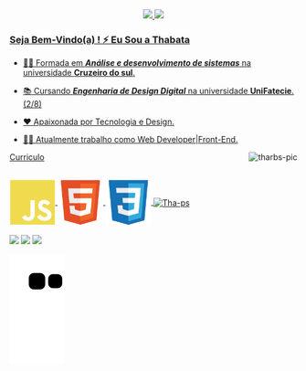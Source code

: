 
<div align="center">
  <a href="https://github.com/ThabataAmanda">
  <img height="150em" src="https://github-readme-stats.vercel.app/api?username=ThabataAmanda&show_icons=true&theme=dracula&include_all_commits=true&count_private=true"/>
  <img height="150em" src="https://github-readme-stats.vercel.app/api/top-langs/?username=ThabataAmanda&layout=compact&langs_count=7&theme=dracula"/>
</div>

### Seja Bem-Vindo(a) ! ⚡ Eu Sou a Thabata
- 👩‍🎨 Formada em <i><strong>Análise e desenvolvimento de sistemas</strong></i>  na universidade <strong>Cruzeiro do sul</strong>.
- 📚 Cursando <i><strong>Engenharia de Design Digital</i></strong>  na universidade <strong>UniFatecie</strong>. (2/8)
- ❤ Apaixonada por Tecnologia e Design.
- 👩‍💻 Atualmente trabalho como Web Developer|Front-End.
 
  <img align="right" alt="tharbs-pic" height="300" src="https://64.media.tumblr.com/38a97d09608306a80c052250a321ceab/9d1d2375f030aefc-c3/s640x960/862a4e52db25538f21c59f57600707bb3b2484a3.pnj">
  
 <a href="https://github.com/ThabataAmanda/MeuCv.pdf/blob/main/meu_cv.pdf"> Curriculo

  
<div style="display: inline_block"><br>
  <img align="center" alt="Tha-Js" height="80" width="80" src="https://raw.githubusercontent.com/devicons/devicon/master/icons/javascript/javascript-plain.svg">
  <img align="center" alt="Tha-HTML" height="80" width="80" src="https://raw.githubusercontent.com/devicons/devicon/master/icons/html5/html5-original.svg">
  <img align="center" alt="Tha-CSS" height="80" width="80" src="https://raw.githubusercontent.com/devicons/devicon/master/icons/css3/css3-original.svg">
  <img align="center" alt="Tha-ps" height="80" width="80"  src="https://cdn.jsdelivr.net/gh/devicons/devicon/icons/photoshop/photoshop-plain.svg">
</div>
<br>
 <div> 
  <a href= "mailto:thabataamanda@hotmail.com"><img margin src="https://img.shields.io/badge/Microsoft_Outlook-0078D4?style=for-the-badge&logo=microsoft-outlook&logoColor=white" target="_blank"></a>
  <a href="https://www.linkedin.com/in/thabataamandagomide/" target="_blank"><img src="https://img.shields.io/badge/-LinkedIn-%230077B5?style=for-the-badge&logo=linkedin&logoColor=white" target="_blank"></a> 
 <a href="https://www.behance.net/ThabataAmandaGomide" target="_blank"><img src="https://img.shields.io/badge/-Behance-blue?style=for-the-badge&logo=behance&logoColor=white"></a> 
</div>

  
  ![Snake animation](https://github.com/rafaballerini/rafaballerini/blob/output/github-contribution-grid-snake.svg)


